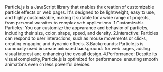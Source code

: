 Particle.js is a JavaScript library that enables the creation of customizable particle effects on web pages. It's designed to be lightweight, easy to use, and highly customizable, making it suitable for a wide range of projects, from personal websites to complex web applications.
1.Customizable Particles: You can customize the appearance and behavior of particles, including their size, color, shape, speed, and density.
2.Interactive: Particles can respond to user interactions, such as mouse movements or clicks, creating engaging and dynamic effects.
3.Backgrounds: Particle.js is commonly used to create animated backgrounds for web pages, adding visual interest and enhancing the overall design.
4.Performance: Despite its visual complexity, Particle.js is optimized for performance, ensuring smooth animations even on less powerful devices.


